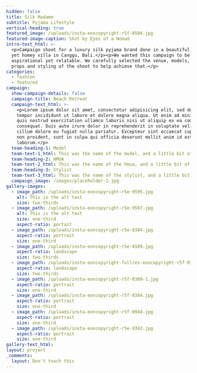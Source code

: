 ```yaml
---
hidden: false
title: Silk Madame
subtitle: Pyjama Lifestyle
vertical-heading: true
featured_image: /uploads/insta-eoncopyright-r5f-0504.jpg
featured-image-caption: Shot by Eyes of a Nomad
intro-text_html: >-
  <p>Campaign shoot for a luxury silk pyjama brand done in a beautiful, stylish
  yet homey villa in Canggu, Bali.</p><p>We wanted this campaign to be
  aspirational yet relatable. We carefully selected the venue, models, and even
  props and styling of the shoot to help achieve that.</p>
categories:
  - fashion
  - featured
campaign:
  show-campaign-details: false
  campaign-title: Beach Retreat
  campaign-text_html: >-
    <p>Lorem ipsum dolor sit amet, consectetur adipisicing elit, sed do eiusmod
    tempor incididunt ut labore et dolore magna aliqua. Ut enim ad minim veniam,
    quis nostrud exercitation ullamco laboris nisi ut aliquip ex ea commodo
    consequat. Duis aute irure dolor in reprehenderit in voluptate velit esse
    cillum dolore eu fugiat nulla pariatur. Excepteur sint occaecat cupidatat
    non proident, sunt in culpa qui officia deserunt mollit anim id est
    laborum.</p>
  team-heading-1: Model
  team-text-1_html: This was the name of the model, and a little bit of a blurb about her.
  team-heading-2: HMUA
  team-text-2_html: This was the name of the hmua, and a little bit of a blurb about her.
  team-heading-3: Stylist
  team-text-3_html: This was the name of the stylist, and a little bit of a blurb about her.
  campaign_image: /images/placeholder-2.jpg
gallery-images:
  - image_path: /uploads/insta-eoncopyright-r5e-9595.jpg
    alt: This is the alt text
    size: two-thirds
  - image_path: /uploads/insta-eoncopyright-r5e-9507.jpg
    alt: This is the alt text
    size: one-third
    aspect-ratio: portait
  - image_path: /uploads/insta-eoncopyright-r5e-8384.jpg
    aspect-ratio: portrait
    size: one-third
  - image_path: /uploads/insta-eoncopyright-r5e-0109.jpg
    aspect-ratio: landscape
    size: two-thirds
  - image_path: /uploads/insta-eoncopyright-fullres-eoncopyright-r5f-0173-1.jpg
    aspect-ratio: landscape
    size: two-thirds
  - image_path: /uploads/insta-eoncopyright-r5f-0309-1.jpg
    aspect-ratio: portrait
    size: one-third
  - image_path: /uploads/insta-eoncopyright-r5f-0384.jpg
    aspect-ratio: portrait
    size: one-third
  - image_path: /uploads/insta-eoncopyright-r5f-0944.jpg
    aspect-ratio: portrait
    size: one-third
  - image_path: /uploads/insta-eoncopyright-r5e-9343.jpg
    aspect-ratio: portrait
    size: one-third
gallery-text_html:
layout: project
_comments:
  layout: Don't touch this
---
```

